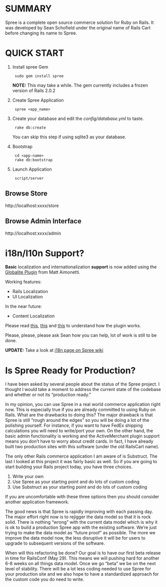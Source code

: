 SUMMARY
=======

Spree is a complete open source commerce solution for Ruby on Rails.
It was developed by Sean Schofield under the original name of Rails
Cart before changing its name to Spree.

QUICK START
===========

1. Install spree Gem

        sudo gem install spree

    **NOTE:** This may take a while. The gem currently includes a frozen version of Rails 2.0.2

2. Create Spree Application

        spree <app_name>

3. Create your database and edit the _config/database.yml_ to taste.

        rake db:create

    You can skip this step if using sqlite3 as your database.

4. Bootstrap

        cd <app-name>
        rake db:bootstrap

5. Launch Application

        script/server

Browse Store
------------

http://localhost:xxxx/store

Browse Admin Interface
----------------------

http://localhost:xxxx/admin

i18n/l10n Support?
==================

**Basic** localization and internationalization **support** is now
added using the [Globalite Plugin][1] from Matt Aimonetti. 

Working features:

- Rails Localization
- UI Localization

In the near future:

- Content Localization

Please read [this][2], [this][3] and [this][4] to understand how the
plugin works.

Please, please, please ask Sean how you can help, lot of work is still
to be done.

[1]: http://www.railsontherun.com/globalite
[2]: http://code.google.com/p/globalite/wiki/RailsLocalization
[3]: http://code.google.com/p/globalite/wiki/UI_Localization
[4]: http://code.google.com/p/globalite/wiki/PluralizationSupport

**UPDATE:** Take a look at [i18n page on Spree wiki](http://support.spreehq.org/wiki/1/I18n)

Is Spree Ready for Production?
==============================

I have been asked by several people about the status of the Spree
project. I thought I would take a moment to address the current state
of the codebase and whether or not its “production ready.”

In my opinion, you can use Spree in a real world commerce application
right now. This is especially true if you are already committed to
using Ruby on Rails. What are the drawbacks to doing this? The major
drawback is that Spree is still “rough around the edges” so you will
be doing a lot of the polishing yourself. For instance, if you want to
have FedEx shipping calculations you will need to write/port your own.
On the other hand, the basic admin functionality is working and the
ActiveMerchant plugin support means you don’t have to worry about
credit cards. In fact, I have already built two production sites with
this software (under the old RailsCart name).

The only other Rails commerce application I am aware of is Substruct.
The last I looked at this project it was fairly basic as well. So if
you are going to start building your Rails project today, you have
three choices.

1. Write your own
2. Use Spree as your starting point and do lots of custom coding
3. Use Substruct as your starting point and do lots of custom coding

If you are uncomfortable with these three options then you should
consider another application framework.

The good news is that Spree is rapidly improving with each passing
day. The major effort right now is to rejigger the data model so that
it is rock solid. There is nothing “wrong” with the current data model
which is why it is ok to build a production Spree app with the
existing software. We’re just trying to make the data model as “future
proof” as possible. The more we improve the data model now, the less
disruptive it will be for users to upgrade to subsequent versions of
the software.

When will this refactoring be done? Our goal is to have our first beta
release in time for RailsConf (May 29). This means we will pushing
hard for another 6-8 weeks on all things data model. Once we go “beta”
we be on the next level of stability. There will be a lot less coding
needed to use Spree for your production site and we also hope to have
a standardized approach for the custom code you do need to write.